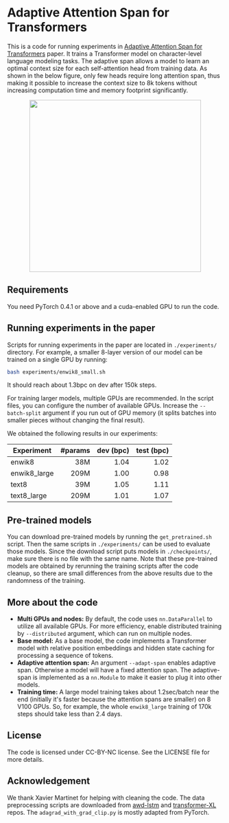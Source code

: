 # Adaptive Attention Span for Transformers

This is a code for running experiments in [Adaptive Attention Span for Transformers](https://arxiv.org/abs/1905.07799) paper. It trains a Transformer model on character-level language modeling tasks. The adaptive span allows a model to learn an optimal context size for each self-attention head from training data. As shown in the below figure, only few heads require long attention span, thus making it possible to increase the context size to 8k tokens without increasing computation time and memory footprint significantly.

<div align="center">
  <img src="README_files/span.png" width="400px" />
</div>

## Requirements
You need PyTorch 0.4.1 or above and a cuda-enabled GPU to run the code.

## Running experiments in the paper
Scripts for running experiments in the paper are located in `./experiments/` directory. For example, a smaller 8-layer version of our model can be trained on a single GPU by running:
```bash
bash experiments/enwik8_small.sh
```
It should reach about 1.3bpc on dev after 150k steps.

For training larger models, multiple GPUs are recommended. In the script files, you can configure the number of available GPUs. Increase the `--batch-split` argument if you run out of GPU memory (it splits batches into smaller pieces without changing the final result).

We  obtained the following results in our experiments:

| Experiment | #params | dev (bpc) | test (bpc) |
| ---------- | ---:| ---:| ----:|
| enwik8 | 38M | 1.04 | 1.02 |
| enwik8_large | 209M | 1.00 | 0.98 |
| text8 | 39M | 1.05 | 1.11 |
| text8_large | 209M | 1.01 | 1.07 |

## Pre-trained models
You can download pre-trained models by running the `get_pretrained.sh` script. Then the same scripts in `./experiments/` can be used to evaluate those models. Since the download script puts models in `./checkpoints/`, make sure there is no file with the same name. Note that these pre-trained models are obtained by rerunning the training scripts after the code cleanup, so there are small differences from the above results due to the randomness of the training.

## More about the code
- **Multi GPUs and nodes:** By default, the code uses `nn.DataParallel` to utilize all available GPUs. For more efficiency, enable distributed training by `--distributed` argument, which can run on multiple nodes.
- **Base model:** As a base model, the code implements a Transformer model with relative position embeddings and hidden state caching for processing a sequence of tokens.
- **Adaptive attention span:** An argument `--adapt-span` enables adaptive span. Otherwise a model will have a fixed attention span. The adaptive-span is implemented as a `nn.Module` to make it easier to plug it into other models.
- **Training time:** A large model training takes about 1.2sec/batch near the end (initially it's faster because the attention spans are smaller) on 8 V100 GPUs. So, for example, the whole `enwik8_large` training of 170k steps should take less than 2.4 days.

## License
The code is licensed under CC-BY-NC license. See the LICENSE file for more details.

## Acknowledgement
We thank Xavier Martinet for helping with cleaning the code. The data preprocessing scripts are downloaded from [awd-lstm](https://github.com/salesforce/awd-lstm-lm/) and [transformer-XL](https://github.com/kimiyoung/transformer-xl) repos. The `adagrad_with_grad_clip.py` is mostly adapted from PyTorch.
